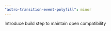 ```yaml
---
"astro-transition-event-polyfill": minor
---
```


Introduce build step to maintain open compatibility
